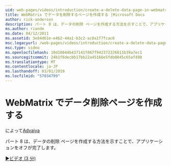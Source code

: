 ```yaml
---
uid: web-pages/videos/introduction/create-a-delete-data-page-in-webmatrix
title: WebMatrix でデータを削除するページを作成する |Microsoft Docs
author: rick-anderson
description: パート 8 は、データの削除 ページを作成する方法を示すことで、アプリケーションをオフが完了します。
ms.author: riande
ms.date: 04/12/2011
ms.assetid: 3e84d61e-e462-44a1-b3c2-ac8a1f7fcac6
msc.legacyurl: /web-pages/videos/introduction/create-a-delete-data-page-in-webmatrix
msc.type: video
ms.openlocfilehash: 10d10044b437141f067f942372326811b39a7ec1
ms.sourcegitcommit: 24b1f6decbb17bb22a45166e5fdb0845c65af498
ms.translationtype: MT
ms.contentlocale: ja-JP
ms.lasthandoff: 03/01/2019
ms.locfileid: "57034799"
---
```

<a name="create-a-delete-data-page-in-webmatrix"></a>WebMatrix でデータ削除ページを作成する
====================
によって[Advaiya](https://twitter.com/Advaiyasolns)

パート 8 は、データの削除 ページを作成する方法を示すことで、アプリケーションをオフが完了します。

[&#9654;ビデオ (3 分)](https://channel9.msdn.com/Blogs/ASP-NET-Site-Videos/create-a-delete-data-page-in-webmatrix)
